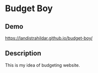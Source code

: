 # Budget Boy

## Demo
https://landistrahildar.github.io/budget-boy/

## Description
This is my idea of budgeting website.